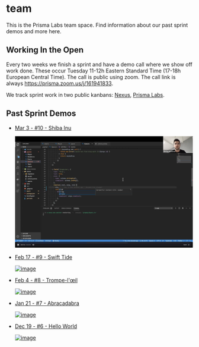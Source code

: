 # team

This is the Prisma Labs team space. Find information about our past sprint demos and more here.

## Working In the Open

Every two weeks we finish a sprint and have a demo call where we show off work done. These occur Tuesday 11-12h Eastern Standard Time (17-18h European Central Time). The call is public using zoom. The call link is always https://prisma.zoom.us/j/161941833.

We track sprint work in two public kanbans: [Nexus](https://github.com/orgs/graphql-nexus/projects/1), [Prisma Labs](https://github.com/orgs/prisma-labs/projects/1).

## Past Sprint Demos

- [Mar 3 - #10 - Shiba Inu](https://prisma.zoom.us/rec/share/ve9EH-j611pOEpHm1RiGZb4tQITPeaa82yAar_oNyU6wR6Gd2K9z3z2aJYBmOeVu)

  [![image](sprints/10/video.png)](https://prisma.zoom.us/rec/share/ve9EH-j611pOEpHm1RiGZb4tQITPeaa82yAar_oNyU6wR6Gd2K9z3z2aJYBmOeVu)

- [Feb 17 - #9 - Swift Tide](https://prisma.zoom.us/rec/play/upcqder7-D43Gdac4QSDC_QrW9S6LPis0iBP-aEMyUexAHBQNwWvb7MTMeCqC4H7Or-D0CViu4d3LqhJ?continueMode=true)

  [![image](https://user-images.githubusercontent.com/284476/75103857-1eb52280-55cf-11ea-9bac-efe6b25556f3.png)](https://prisma.zoom.us/rec/play/upcqder7-D43Gdac4QSDC_QrW9S6LPis0iBP-aEMyUexAHBQNwWvb7MTMeCqC4H7Or-D0CViu4d3LqhJ?continueMode=true)

- [Feb 4 - #8 - Trompe-l'œil](https://prisma.zoom.us/rec/play/vMEsd-77_W03EtPA4gSDV6MrW9S1KKus0CQc-qAIzRq9AiULYAGmY7VDNuJfgub8BiqlMX_ZWAKXzQgv?continueMode=true)

  [![image](https://user-images.githubusercontent.com/284476/73783261-5d3e8680-4761-11ea-9310-4bcb35569a77.png)](https://prisma.zoom.us/rec/play/vMEsd-77_W03EtPA4gSDV6MrW9S1KKus0CQc-qAIzRq9AiULYAGmY7VDNuJfgub8BiqlMX_ZWAKXzQgv?continueMode=true)

* [Jan 21 - #7 - Abracadabra](https://www.loom.com/share/d91470a0e00b4175814128bfcd09a237)

  [![image](https://user-images.githubusercontent.com/284476/72774540-feadd000-3bd8-11ea-8e46-874030cf90db.png)](https://www.loom.com/share/d91470a0e00b4175814128bfcd09a237)

* [Dec 19 - #6 - Hello World](https://www.loom.com/share/fed163245bcc498495e664374ef662f3)

  [![image](https://user-images.githubusercontent.com/284476/71212025-786f3880-227e-11ea-9dee-467239d46993.png)](https://www.loom.com/share/fed163245bcc498495e664374ef662f3)
